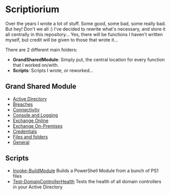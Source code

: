 # Scriptiorium
Over the years I wrote a lot of stuff. Some good, some bad, some really bad. But hey! Don't we all :)
I've decided to rewrite what's necessary, and store it all centrally in this repository... Yes, there will be functions I haven't written myself, but credit will be given to those that wrote it...

There are 2 different main folders:
 
 * **GrandSharedModule**: Simply put, the central location for every function that I worked on/with.
 * **Scripts**: Scripts I wrote, or reworked...
 
 ## Grand Shared Module
* [Active Directory](https://github.com/Toasterlabs/Scriptiorium/blob/master/GrandSharedModule/Public/Active%20Directory/readme.md)
* [Breaches](https://github.com/Toasterlabs/Scriptiorium/blob/master/GrandSharedModule/Public/Breaches/readme.md)
* [Connectivity](https://github.com/Toasterlabs/Scriptiorium/blob/master/GrandSharedModule/Public/Connectivity/readme.md)
* [Console and Logging](https://github.com/Toasterlabs/Scriptiorium/blob/master/GrandSharedModule/Public/Console%20and%20Logging/readme.md)
* [Exchange Online](https://github.com/Toasterlabs/Scriptiorium/blob/master/GrandSharedModule/Public/Exchange%20Online/Readme.md)
* [Exchange On-Premises](https://github.com/Toasterlabs/Scriptiorium/blob/master/GrandSharedModule/Public/Exchange%20On-Premises/Readme.md)
* [Credentials](https://github.com/Toasterlabs/Scriptiorium/blob/master/GrandSharedModule/Public/Credentials/readme.md)
* [Files and folders](https://github.com/Toasterlabs/Scriptiorium/blob/master/GrandSharedModule/Public/Files%20and%20Folders/readme.md)
* [General](https://github.com/Toasterlabs/Scriptiorium/blob/master/GrandSharedModule/Public/General/readme.md)

## Scripts
* [Invoke-BuildModule](https://github.com/Toasterlabs/Scriptiorium/tree/master/Scripts/Invoke-BuildModule)
Builds a PowerShell Module from a bunch of PS1 files
* [Test-DomainControllerHealth](https://github.com/Toasterlabs/Scriptiorium/tree/master/Scripts/Test-DomainControllerHealth)
Tests the health of all domain controllers in your Active Directory
